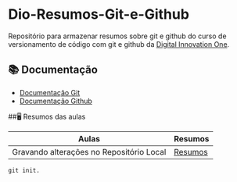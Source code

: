 
# Dio-Resumos-Git-e-Github

Repositório para armazenar resumos sobre git e github do curso de versionamento de código com git e github da [Digital Innovation One](https://web.dio.me/).

## 📚 Documentação
- [Documentação Git](https://git-scm.com/docs/git/pt_BR)
- [Documentação Github](https://docs.github.com/pt)


##🖥️ Resumos das aulas

| Aulas | Resumos |
|-------|-----------|
| Gravando alterações no Repositório Local | [Resumos](https://academiapme-my.sharepoint.com/:p:/g/personal/renato_dio_me/EYjkgVZuUv5HsVgJUEPv1_oB_QWs8MFBY_PBQ2UAtLqucg?e=262HGK) |

```
git init.
```
